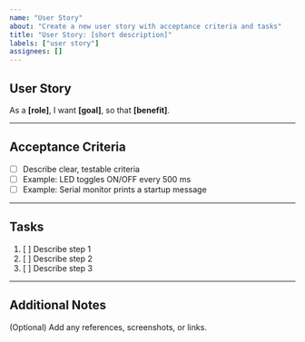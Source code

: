 ```yaml
---
name: "User Story"
about: "Create a new user story with acceptance criteria and tasks"
title: "User Story: [short description]"
labels: ["user story"]
assignees: []
---
```


## User Story
As a **[role]**, I want **[goal]**, so that **[benefit]**.

---

## Acceptance Criteria
- [ ] Describe clear, testable criteria
- [ ] Example: LED toggles ON/OFF every 500 ms
- [ ] Example: Serial monitor prints a startup message

---

## Tasks
1. [ ] Describe step 1
2. [ ] Describe step 2
3. [ ] Describe step 3

---

## Additional Notes
(Optional) Add any references, screenshots, or links.
